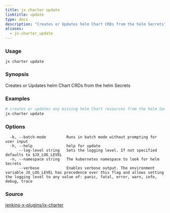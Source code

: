 ```yaml
---
title: jx charter update
linktitle: update
type: docs
description: "Creates or Updates helm Chart CRDs from the helm Secrets"
aliases:
  - jx-charter_update
---
```


### Usage

```
jx charter update
```

### Synopsis

Creates or Updates helm Chart CRDs from the helm Secrets

### Examples

  ```bash
  # creates or updates any missing helm Chart resources from the helm Secrets
  jx-charter update

  ```

### Options

```
  -b, --batch-mode         Runs in batch mode without prompting for user input
  -h, --help               help for update
      --log-level string   Sets the logging level. If not specified defaults to $JX_LOG_LEVEL
  -n, --namespace string   The kubernetes namespace to look for helm Secrets
      --verbose            Enables verbose output. The environment variable JX_LOG_LEVEL has precedence over this flag and allows setting the logging level to any value of: panic, fatal, error, warn, info, debug, trace
```

### Source

[jenkins-x-plugins/jx-charter](https://github.com/jenkins-x-plugins/jx-charter)
